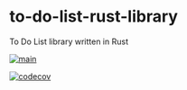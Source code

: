 # to-do-list-rust-library
To Do List library written in Rust

[![main](https://github.com/intrepion/to-do-list-rust-library/actions/workflows/main.yml/badge.svg?branch=main)](https://github.com/intrepion/to-do-list-rust-library/actions/workflows/main.yml)

[![codecov](https://codecov.io/gh/intrepion/to-do-list-rust-library/branch/main/graph/badge.svg?token=FKFTR8ADSV)](https://codecov.io/gh/intrepion/to-do-list-rust-library)
